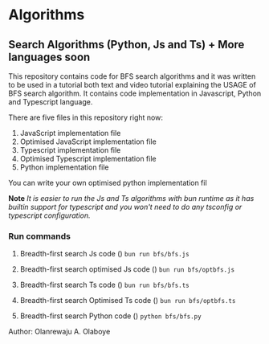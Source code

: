 # Algorithms

## Search Algorithms (Python, Js and Ts) + More languages soon

This repository contains code for BFS search algorithms and it was written to be used in a tutorial both text and video tutorial explaining the USAGE of BFS search algorithm. It contains code implementation in Javascript, Python and Typescript language.

There are five files in this repository right now:

1. JavaScript implementation file
2. Optimised JavaScript implementation file
3. Typescript implementation file
4. Optimised Typescript implementation file
5. Python implementation file

You can write your own optimised python implementation fil

**Note** _It is easier to run the Js and Ts algorithms with bun runtime as it has builtin support for typescript and you won't need to do any tsconfig or typescript configuration._

### Run commands

1. Breadth-first search Js code ()
   `bun run bfs/bfs.js`

2. Breadth-first search optimised Js code ()
   `bun run bfs/optbfs.js`

3. Breadth-first search Ts code ()
   `bun run bfs/bfs.ts`

4. Breadth-first search Optimised Ts code ()
   `bun run bfs/optbfs.ts`

5. Breadth-first search Python code ()
   `python bfs/bfs.py`

Author: Olanrewaju A. Olaboye
